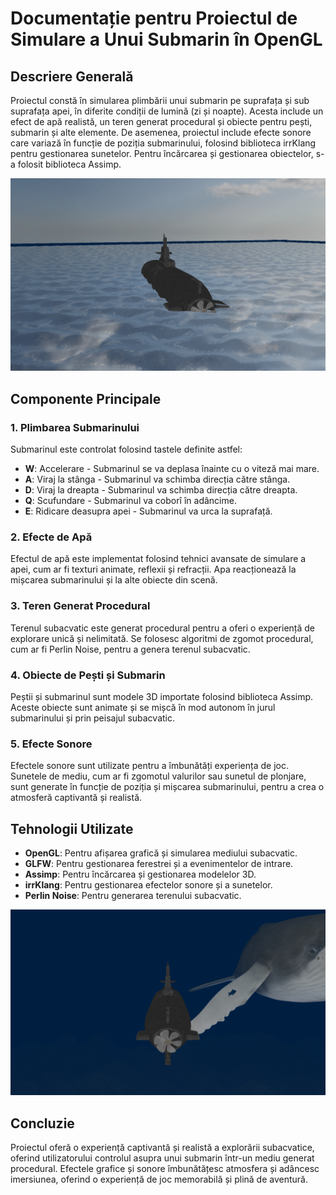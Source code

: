 # Documentație pentru Proiectul de Simulare a Unui Submarin în OpenGL

## Descriere Generală

Proiectul constă în simularea plimbării unui submarin pe suprafața și sub suprafața apei, în diferite condiții de lumină (zi și noapte). Acesta include un efect de apă realistă, un teren generat procedural și obiecte pentru pești, submarin și alte elemente. De asemenea, proiectul include efecte sonore care variază în funcție de poziția submarinului, folosind biblioteca irrKlang pentru gestionarea sunetelor. Pentru încărcarea și gestionarea obiectelor, s-a folosit biblioteca Assimp.

![Imagine de peisaj subacvatic](https://github.com/VladBastina/submarin_OpenGL/blob/main/submarin1.png)

## Componente Principale

### 1. Plimbarea Submarinului

Submarinul este controlat folosind tastele definite astfel:

- **W**: Accelerare - Submarinul se va deplasa înainte cu o viteză mai mare.
- **A**: Viraj la stânga - Submarinul va schimba direcția către stânga.
- **D**: Viraj la dreapta - Submarinul va schimba direcția către dreapta.
- **Q**: Scufundare - Submarinul va coborî în adâncime.
- **E**: Ridicare deasupra apei - Submarinul va urca la suprafață.

### 2. Efecte de Apă

Efectul de apă este implementat folosind tehnici avansate de simulare a apei, cum ar fi texturi animate, reflexii și refracții. Apa reacționează la mișcarea submarinului și la alte obiecte din scenă.

### 3. Teren Generat Procedural

Terenul subacvatic este generat procedural pentru a oferi o experiență de explorare unică și nelimitată. Se folosesc algoritmi de zgomot procedural, cum ar fi Perlin Noise, pentru a genera terenul subacvatic.

### 4. Obiecte de Pești și Submarin

Peștii și submarinul sunt modele 3D importate folosind biblioteca Assimp. Aceste obiecte sunt animate și se mișcă în mod autonom în jurul submarinului și prin peisajul subacvatic.

### 5. Efecte Sonore

Efectele sonore sunt utilizate pentru a îmbunătăți experiența de joc. Sunetele de mediu, cum ar fi zgomotul valurilor sau sunetul de plonjare, sunt generate în funcție de poziția și mișcarea submarinului, pentru a crea o atmosferă captivantă și realistă.

## Tehnologii Utilizate

- **OpenGL**: Pentru afișarea grafică și simularea mediului subacvatic.
- **GLFW**: Pentru gestionarea ferestrei și a evenimentelor de intrare.
- **Assimp**: Pentru încărcarea și gestionarea modelelor 3D.
- **irrKlang**: Pentru gestionarea efectelor sonore și a sunetelor.
- **Perlin Noise**: Pentru generarea terenului subacvatic.

![Imagine de peisaj subacvatic](https://github.com/VladBastina/submarin_OpenGL/blob/main/submarin2.png)

## Concluzie

Proiectul oferă o experiență captivantă și realistă a explorării subacvatice, oferind utilizatorului controlul asupra unui submarin într-un mediu generat procedural. Efectele grafice și sonore îmbunătățesc atmosfera și adâncesc imersiunea, oferind o experiență de joc memorabilă și plină de aventură.
